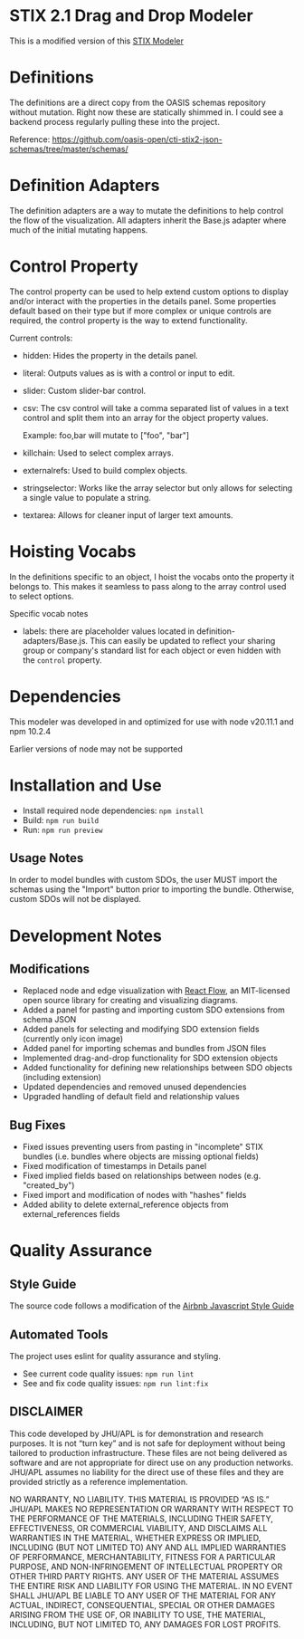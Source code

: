 # STIX 2.1 Drag and Drop Modeler

This is a modified version of this [STIX Modeler](https://github.com/STIX-Modeler/UI/tree/develop)

# Definitions

The definitions are a direct copy from the OASIS schemas repository without mutation. Right now these are statically shimmed in. I could see a backend process regularly pulling these into the project.

Reference: https://github.com/oasis-open/cti-stix2-json-schemas/tree/master/schemas/

# Definition Adapters

The definition adapters are a way to mutate the definitions to help control the flow of the visualization. All adapters inherit the Base.js adapter where much of the initial mutating happens.

# Control Property

The control property can be used to help extend custom options to display and/or interact with the properties in the details panel. Some properties default based on their type but if more complex or unique controls are required, the control property is the way to extend functionality.

Current controls:
- hidden: Hides the property in the details panel.
- literal: Outputs values as is with a control or input to edit.
- slider: Custom slider-bar control.
- csv: The csv control will take a comma separated list of values in a text control and split them into an array for the object property values.

    Example: foo,bar will mutate to ["foo", "bar"]

- killchain: Used to select complex arrays.
- externalrefs: Used to build complex objects.
- stringselector: Works like the array selector but only allows for selecting a single value to populate a string.
- textarea: Allows for cleaner input of larger text amounts.

# Hoisting Vocabs

In the definitions specific to an object, I hoist the vocabs onto the property it belongs to. This makes it seamless to pass along to the array control used to select options.

Specific vocab notes

- labels: there are placeholder values located in definition-adapters/Base.js. This can easily be updated to reflect your sharing group or company's standard list for each object or even hidden with the `control` property.

# Dependencies

This modeler was developed in and optimized for use with node v20.11.1 and npm 10.2.4

Earlier versions of node may not be supported

# Installation and Use 

- Install required node dependencies: `npm install`
- Build: `npm run build`
- Run: `npm run preview`

## Usage Notes
In order to model bundles with custom SDOs, the user MUST import the schemas using the "Import" button prior to importing the bundle. Otherwise, custom SDOs will not be displayed.

# Development Notes
## Modifications

- Replaced node and edge visualization with [React Flow](https://reactflow.dev/), an MIT-licensed open source library for creating and visualizing diagrams.
- Added a panel for pasting and importing custom SDO extensions from schema JSON
- Added panels for selecting and modifying SDO extension fields (currently only icon image)
- Added panel for importing schemas and bundles from JSON files
- Implemented drag-and-drop functionality for SDO extension objects
- Added functionality for defining new relationships between SDO objects (including extension)
- Updated dependencies and removed unused dependencies
- Upgraded handling of default field and relationship values

## Bug Fixes

- Fixed issues preventing users from pasting in "incomplete" STIX bundles (i.e. bundles where objects are missing optional fields)
- Fixed modification of timestamps in Details panel
- Fixed implied fields based on relationships between nodes (e.g. "created_by")
- Fixed import and modification of nodes with "hashes" fields
- Added ability to delete external_reference objects from external_references fields


# Quality Assurance
## Style Guide
The source code follows a modification of the [Airbnb Javascript Style Guide](https://airbnb.io/javascript/react/)
## Automated Tools
The project uses eslint for quality assurance and styling.
- See current code quality issues: `npm run lint`
- See and fix code quality issues: `npm run lint:fix`

## DISCLAIMER

This code developed by JHU/APL is for demonstration and research purposes. It is not “turn key” and is not safe for deployment without being tailored to production infrastructure. These files are not being delivered as software and are not appropriate for direct use on any production networks. JHU/APL assumes no liability for the direct use of these files and they are provided strictly as a reference implementation.

NO WARRANTY, NO LIABILITY. THIS MATERIAL IS PROVIDED “AS IS.” JHU/APL MAKES NO REPRESENTATION OR WARRANTY WITH RESPECT TO THE PERFORMANCE OF THE MATERIALS, INCLUDING THEIR SAFETY, EFFECTIVENESS, OR COMMERCIAL VIABILITY, AND DISCLAIMS ALL WARRANTIES IN THE MATERIAL, WHETHER EXPRESS OR IMPLIED, INCLUDING (BUT NOT LIMITED TO) ANY AND ALL IMPLIED WARRANTIES OF PERFORMANCE, MERCHANTABILITY, FITNESS FOR A PARTICULAR PURPOSE, AND NON-INFRINGEMENT OF INTELLECTUAL PROPERTY OR OTHER THIRD PARTY RIGHTS. ANY USER OF THE MATERIAL ASSUMES THE ENTIRE RISK AND LIABILITY FOR USING THE MATERIAL. IN NO EVENT SHALL JHU/APL BE LIABLE TO ANY USER OF THE MATERIAL FOR ANY ACTUAL, INDIRECT, CONSEQUENTIAL, SPECIAL OR OTHER DAMAGES ARISING FROM THE USE OF, OR INABILITY TO USE, THE MATERIAL, INCLUDING, BUT NOT LIMITED TO, ANY DAMAGES FOR LOST PROFITS.
